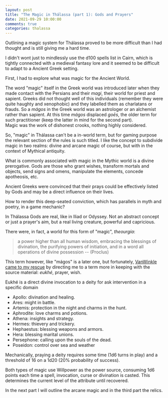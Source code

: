 ```yaml
---
layout: post
title: "The Magic in Thálassa (part 1): Gods and Prayers"
date: 2021-09-29 10:00:00
comments: true
categories: thalassa
---
```


Outlining a magic system for Thálassa proved to be more difficult than I had thought and is still giving me a hard time.

I didn't wont just to mindlessly use the d100 spells list in Cairn, which is tightly connected with a medieval fantasy lore and it seemed to be difficult to adapt to a Ancient Greek setting.

First, I had to explore what was magic for the Ancient World.

The word "magic" itself in the Greek world was introduced later when they made contact with the Persians and their *magi*, their world for priest and sapient. Greeks did not thought well of this individuals (remember they were quite haughty and xenophobic) and they labelled them as charlatans or frauds. So a *mágos* in the Greek world was an astrologer or an alchemist rather than sapient. At this time *mágos* displaced *goēs*, the older term for such practitioner (keep the latter in mind for the second part).  
Magic was the work of dishonest crooks, nothing highly considered.

So, "magic" in Thálassa can't be a in-world term, but for gaming purpose the relevant section of the rules is such titled. I like the concept to subdivide magic in two realms: divine and arcane magic of course, but with in the context of Mythical antiquity.

What is commonly associated with magic in the Mythic world is a divine prerogative. Gods are those who grant wishes, transform mortals and objects, send signs and omens, manipulate the elements, concede apotheosis, etc.

Ancient Greeks were convinced that their prays could be effectively listed by Gods and may be a direct influence on their lives.

How to render this deep-seated conviction, which has parallels in myth and poetry, in a game mechanic?

In Thálassa Gods are real, like in Iliad or Odyssey. Not an abstract concept or just a prayer's aim, but a real living creature, powerful and capricious.

There were, in fact, a world for this form of "magic", *theourgía*: 

> a power higher than all human wisdom, embracing the blessings of divination, the purifying powers of initiation, and in a word all operations of divine possession -- (Proclus)

This term however, like "mágos" is a later one, but fortunately, [VanWinkle](https://lichvanwinkle.blogspot.com/) [came to my rescue](https://discourse.rpgcauldron.com/t/thalassa-a-mythic-greek-age-cairn-hack/147/31?u=zeruhur) by directing me to a term more in keeping with the source material: *eukhé*, prayer, wish.

Eukhé is a direct divine invocation to a deity for ask intervention in a specific domain

- Apollo: divination and healing.
- Ares: might in battle.
- Artemis: protection in the night and charms in the hunt.
- Aphrodite: love charms and potions.
- Athena: insights and strategy.
- Hermes: thievery and trickery.
- Hephaestus: blessing weapons and armors.
- Hera: blessing marital unions.
- Persephone: calling upon the souls of the dead.
- Poseidon: control over sea and weather

Mechanically, praying a deity requires some time (1d6 turns in play) and a threshold of 16 on a 1d20 (20% probability of success).  

Both types of magic use Willpower as the power source, consuming 1d6 points each time a spell, invocation, curse or divination is casted. This determines the current level of the attribute until recovered.

In the next part I will outline the arcane magic and in the third part the relics.